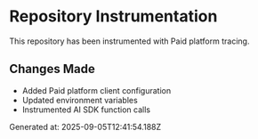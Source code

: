 # Repository Instrumentation

This repository has been instrumented with Paid platform tracing.

## Changes Made
- Added Paid platform client configuration
- Updated environment variables
- Instrumented AI SDK function calls

Generated at: 2025-09-05T12:41:54.188Z